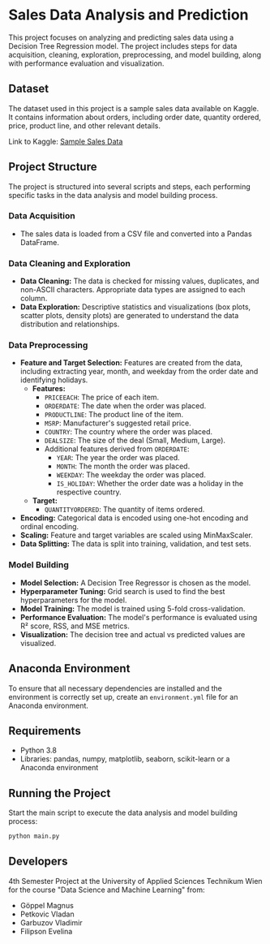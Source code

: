 # Sales Data Analysis and Prediction

This project focuses on analyzing and predicting sales data using a Decision Tree Regression model. 
The project includes steps for data acquisition, cleaning, exploration, preprocessing, and model building, 
along with performance evaluation and visualization.

## Dataset

The dataset used in this project is a sample sales data available on Kaggle. It contains information about orders, 
including order date, quantity ordered, price, product line, and other relevant details.

Link to Kaggle: [Sample Sales Data](https://www.kaggle.com/datasets/kyanyoga/sample-sales-data)

## Project Structure

The project is structured into several scripts and steps, each performing specific tasks in the data analysis 
and model building process.

### Data Acquisition

- The sales data is loaded from a CSV file and converted into a Pandas DataFrame.

### Data Cleaning and Exploration

- **Data Cleaning:** The data is checked for missing values, duplicates, and non-ASCII characters. 
Appropriate data types are assigned to each column.
- **Data Exploration:** Descriptive statistics and visualizations (box plots, scatter plots, density plots) 
are generated to understand the data distribution and relationships.

### Data Preprocessing

- **Feature and Target Selection:** Features are created from the data, including extracting year, month, and 
weekday from the order date and identifying holidays.
  - **Features:**
    - `PRICEEACH`: The price of each item.
    - `ORDERDATE`: The date when the order was placed.
    - `PRODUCTLINE`: The product line of the item.
    - `MSRP`: Manufacturer's suggested retail price.
    - `COUNTRY`: The country where the order was placed.
    - `DEALSIZE`: The size of the deal (Small, Medium, Large).
    - Additional features derived from `ORDERDATE`:
      - `YEAR`: The year the order was placed.
      - `MONTH`: The month the order was placed.
      - `WEEKDAY`: The weekday the order was placed.
      - `IS_HOLIDAY`: Whether the order date was a holiday in the respective country.
  - **Target:**
    - `QUANTITYORDERED`: The quantity of items ordered.
- **Encoding:** Categorical data is encoded using one-hot encoding and ordinal encoding.
- **Scaling:** Feature and target variables are scaled using MinMaxScaler.
- **Data Splitting:** The data is split into training, validation, and test sets.

### Model Building

- **Model Selection:** A Decision Tree Regressor is chosen as the model.
- **Hyperparameter Tuning:** Grid search is used to find the best hyperparameters for the model.
- **Model Training:** The model is trained using 5-fold cross-validation.
- **Performance Evaluation:** The model's performance is evaluated using R² score, RSS, and MSE metrics.
- **Visualization:** The decision tree and actual vs predicted values are visualized.

## Anaconda Environment

To ensure that all necessary dependencies are installed and the environment is correctly set up, 
create an `environment.yml` file for an Anaconda environment.

## Requirements

- Python 3.8
- Libraries: pandas, numpy, matplotlib, seaborn, scikit-learn 
  or a Anaconda environment

## Running the Project

Start the main script to execute the data analysis and model building process:

```bash
python main.py
```

## Developers

4th Semester Project at the University of Applied Sciences Technikum Wien 
for the course "Data Science and Machine Learning" from:

- Göppel Magnus 
- Petkovic Vladan
- Garbuzov Vladimir 
- Filipson Evelina